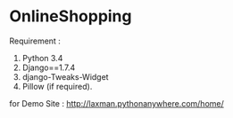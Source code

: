 # OnlineShopping

Requirement : 
1. Python 3.4
2. Django==1.7.4
3. django-Tweaks-Widget
4. Pillow (if required).

for Demo Site : http://laxman.pythonanywhere.com/home/
